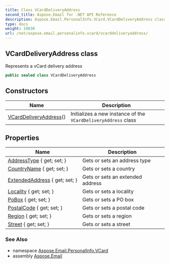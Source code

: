 ```yaml
---
title: Class VCardDeliveryAddress
second_title: Aspose.Email for .NET API Reference
description: Aspose.Email.PersonalInfo.VCard.VCardDeliveryAddress class. Represents a vCard delivery address
type: docs
weight: 19830
url: /net/aspose.email.personalinfo.vcard/vcarddeliveryaddress/
---
```

## VCardDeliveryAddress class

Represents a vCard delivery address

```csharp
public sealed class VCardDeliveryAddress
```

## Constructors

| Name | Description |
| --- | --- |
| [VCardDeliveryAddress](vcarddeliveryaddress/)() | Initializes a new instance of the `VCardDeliveryAddress` class |

## Properties

| Name | Description |
| --- | --- |
| [AddressType](../../aspose.email.personalinfo.vcard/vcarddeliveryaddress/addresstype/) { get; set; } | Gets or sets an address type |
| [CountryName](../../aspose.email.personalinfo.vcard/vcarddeliveryaddress/countryname/) { get; set; } | Gets or sets a country |
| [ExtendedAddress](../../aspose.email.personalinfo.vcard/vcarddeliveryaddress/extendedaddress/) { get; set; } | Gets or sets an extended address |
| [Locality](../../aspose.email.personalinfo.vcard/vcarddeliveryaddress/locality/) { get; set; } | Gets or sets a locality |
| [PoBox](../../aspose.email.personalinfo.vcard/vcarddeliveryaddress/pobox/) { get; set; } | Gets or sets a PO box |
| [PostalCode](../../aspose.email.personalinfo.vcard/vcarddeliveryaddress/postalcode/) { get; set; } | Gets or sets a postal code |
| [Region](../../aspose.email.personalinfo.vcard/vcarddeliveryaddress/region/) { get; set; } | Gets or sets a region |
| [Street](../../aspose.email.personalinfo.vcard/vcarddeliveryaddress/street/) { get; set; } | Gets or sets a street |

### See Also

* namespace [Aspose.Email.PersonalInfo.VCard](../../aspose.email.personalinfo.vcard/)
* assembly [Aspose.Email](../../)


